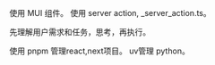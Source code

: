 使用 MUI 组件。
使用 server action, _server_action.ts。

先理解用户需求和任务，思考，再执行。

使用 pnpm 管理react,next项目。
uv管理 python。